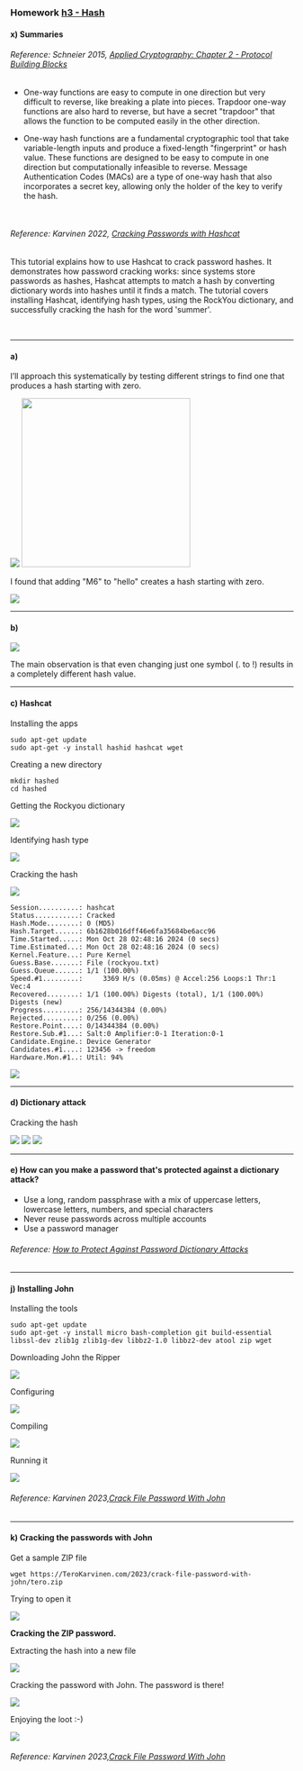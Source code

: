 ### Homework [h3 - Hash](https://terokarvinen.com/trust-to-blockchain/#h3)
#### x) Summaries

###### Reference: Schneier 2015, [Applied Cryptography: Chapter 2 - Protocol Building Blocks](https://learning.oreilly.com/library/view/applied-cryptography-protocols/9781119096726/10_chap02.html#chap02-sec003)
- One-way functions are easy to compute in one direction but very difficult to reverse, like breaking a plate into pieces. Trapdoor one-way functions are also hard to reverse, but have a secret "trapdoor" that allows the function to be computed easily in the other direction.

- One-way hash functions are a fundamental cryptographic tool that take variable-length inputs and produce a fixed-length "fingerprint" or hash value. These functions are designed to be easy to compute in one direction but computationally infeasible to reverse. Message Authentication Codes (MACs) are a type of one-way hash that also incorporates a secret key, allowing only the holder of the key to verify the hash.

<br/>  

###### Reference: Karvinen 2022, [Cracking Passwords with Hashcat](https://terokarvinen.com/2022/cracking-passwords-with-hashcat/)

This tutorial explains how to use Hashcat to crack password hashes. It demonstrates how password cracking works: since systems store passwords as hashes, Hashcat attempts to match a hash by converting dictionary words into hashes until it finds a match. The tutorial covers installing Hashcat, identifying hash types, using the RockYou dictionary, and successfully cracking the hash for the word 'summer'.

<br/>  

---

#### a) 

I’ll approach this systematically by testing different strings to find one that produces a hash starting with zero.

<img src='https://github.com/northernlady/Trust-to-Blockchain-2024/blob/main/pics/h3/a1.JPG'>

<img src='https://github.com/northernlady/Trust-to-Blockchain-2024/blob/main/pics/h3/a_meme.jpg' width="300">

 I found that adding "M6" to "hello" creates a hash starting with zero.
 
<img src='https://github.com/northernlady/Trust-to-Blockchain-2024/blob/main/pics/h3/a2.JPG'>
<br/>

---

#### b)

<img src='https://github.com/northernlady/Trust-to-Blockchain-2024/blob/main/pics/h3/b1.JPG'>
<br/>

The main observation is that even changing just one symbol (. to !) results in a completely different hash value.

---

#### c) Hashcat

Installing the apps
```
sudo apt-get update
sudo apt-get -y install hashid hashcat wget
```
Creating a new directory
```
mkdir hashed
cd hashed
```

Getting the Rockyou dictionary

<img src='https://github.com/northernlady/Trust-to-Blockchain-2024/blob/main/pics/h3/c1.JPG'>


Identifying hash type

<img src='https://github.com/northernlady/Trust-to-Blockchain-2024/blob/main/pics/h3/c2.JPG'>

Cracking the hash

<img src='https://github.com/northernlady/Trust-to-Blockchain-2024/blob/main/pics/h3/c3.JPG'>

```
Session..........: hashcat
Status...........: Cracked
Hash.Mode........: 0 (MD5)
Hash.Target......: 6b1628b016dff46e6fa35684be6acc96
Time.Started.....: Mon Oct 28 02:48:16 2024 (0 secs)
Time.Estimated...: Mon Oct 28 02:48:16 2024 (0 secs)
Kernel.Feature...: Pure Kernel
Guess.Base.......: File (rockyou.txt)
Guess.Queue......: 1/1 (100.00%)
Speed.#1.........:     3369 H/s (0.05ms) @ Accel:256 Loops:1 Thr:1 Vec:4
Recovered........: 1/1 (100.00%) Digests (total), 1/1 (100.00%) Digests (new)
Progress.........: 256/14344384 (0.00%)
Rejected.........: 0/256 (0.00%)
Restore.Point....: 0/14344384 (0.00%)
Restore.Sub.#1...: Salt:0 Amplifier:0-1 Iteration:0-1
Candidate.Engine.: Device Generator
Candidates.#1....: 123456 -> freedom
Hardware.Mon.#1..: Util: 94%
```

<img src='https://github.com/northernlady/Trust-to-Blockchain-2024/blob/main/pics/h3/c4.JPG'>



---

#### d) Dictionary attack

Cracking the hash

<img src='https://github.com/northernlady/Trust-to-Blockchain-2024/blob/main/pics/h3/d1.JPG'>

<img src='https://github.com/northernlady/Trust-to-Blockchain-2024/blob/main/pics/h3/d2.JPG'>

<img src='https://github.com/northernlady/Trust-to-Blockchain-2024/blob/main/pics/h3/d3.JPG'>



---

#### e)  How can you make a password that's protected against a dictionary attack?
- Use a long, random passphrase with a mix of uppercase letters, lowercase letters, numbers, and special characters
- Never reuse passwords across multiple accounts
- Use a password manager 

###### Reference: [How to Protect Against Password Dictionary Attacks](https://www.howtogeek.com/devops/how-to-protect-your-organization-against-password-dictionary-attacks/)

---

#### j) Installing John

Installing the tools

```
sudo apt-get update
sudo apt-get -y install micro bash-completion git build-essential libssl-dev zlib1g zlib1g-dev libbz2-1.0 libbz2-dev atool zip wget
```

Downloading John the Ripper

<img src='https://github.com/northernlady/Trust-to-Blockchain-2024/blob/main/pics/h3/j1.JPG'>

Configuring

<img src='https://github.com/northernlady/Trust-to-Blockchain-2024/blob/main/pics/h3/j2.JPG'>

Compiling

<img src='https://github.com/northernlady/Trust-to-Blockchain-2024/blob/main/pics/h3/j3.JPG'>

Running it

<img src='https://github.com/northernlady/Trust-to-Blockchain-2024/blob/main/pics/h3/j4.JPG'>



###### Reference: Karvinen 2023,[Crack File Password With John](https://terokarvinen.com/2023/crack-file-password-with-john/)


---

#### k)  Cracking the passwords with John

Get a sample ZIP file

```
wget https://TeroKarvinen.com/2023/crack-file-password-with-john/tero.zip
```

Trying to open it

<img src='https://github.com/northernlady/Trust-to-Blockchain-2024/blob/main/pics/h3/k1.JPG'>

**Cracking the ZIP password.**

Extracting the hash into a new file

<img src='https://github.com/northernlady/Trust-to-Blockchain-2024/blob/main/pics/h3/k2.JPG'>

Cracking the password with John. The password is there!

<img src='https://github.com/northernlady/Trust-to-Blockchain-2024/blob/main/pics/h3/k3.JPG'>

Enjoying the loot :-)

<img src='https://github.com/northernlady/Trust-to-Blockchain-2024/blob/main/pics/h3/k4.JPG'>



###### Reference: Karvinen 2023,[Crack File Password With John](https://terokarvinen.com/2023/crack-file-password-with-john/)
